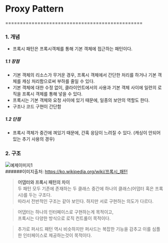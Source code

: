# Proxy Pattern
===============================================
### 1. 개념

* 프록시 패턴은 프록시객체를 통해 기본 객체에 접근하는 패턴이다.

##### 1.1 장점
* 기본 객체의 리소스가 무거운 경우, 프록시 객체에서 간단한 처리를 하거나 기본 객체를 캐싱 처리함으로써 부하를 줄일 수 있다.
* 기본 객체에 대한 수정 없이, 클라이언트에서의 사용과 기본 객체 사이에 일련의 로직을 프록시 객체를 통해 넣을 수 있다.
* 프록시는 기본 객체와 요청 사이에 있기 때문에, 일종의 보안의 역할도 한다.
* 구조나 코드 구현이 간단함

##### 1.2 단점
* 프록시 객체가 중간에 껴있기 때문에, 간혹 응담이 느려질 수 있다. (캐싱이 안되어있는 추기 사용의 경우)

### 2. 구조
![예제이미지1](https://blog.kakaocdn.net/dn/YZKDU/btqDGJmYL7U/rYiDgcf7dWYQzlHHKXw3Vk/img.png)   
######이미지출처: <https://ko.wikipedia.org/wiki/프록시_패턴>

>**어댑터와 프록시 패턴의 차이**   
>두 패턴 모두 기존에 존재하는 두 클래스 중간에 하나의 클래스(어댑터 혹은 프록시)를 두는 구조다.   
>따라서 전반적인 구조는 같아 보인다. 하지만 서로 구현하는 의도가 다르다.   

>어댑터는 하나의 인터페이스로 구현하는게 목적이고,   
>프록시는 다양한 방식으로 로직 컨트롤이 목적이다.

>추가로 퍼사드 패턴 역시 비슷하지만 퍼사드는 복잡한 기능을 감추고 이를 심플한 인터페이스로 제공하는것이 목적이다.